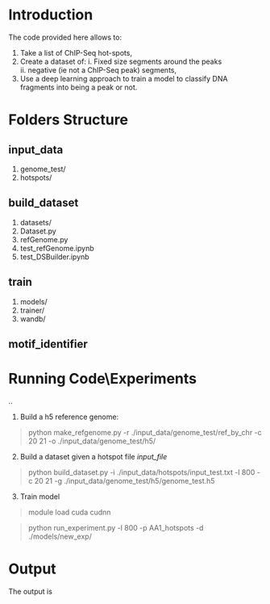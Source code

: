 # Introduction

The code provided here allows to:
1. Take a list of ChIP-Seq hot-spots, 
2. Create a dataset of:
   i.  Fixed size segments around the peaks  
   ii. negative (ie not a ChIP-Seq peak) segments, 
3. Use a deep learning approach to train a model to classify DNA fragments into being a peak or not.  

# Folders Structure

## **input_data**
1. genome_test/
2. hotspots/
## **build_dataset**
1. datasets/
2. Dataset.py
3. refGenome.py
4. test_refGenome.ipynb
5. test_DSBuilder.ipynb
## **train**
1. models/
2. trainer/
3. wandb/
## **motif_identifier** 

# Running Code\Experiments
..
1. Build a h5 reference genome:
   
> python make_refgenome.py -r ./input_data/genome_test/ref_by_chr -c 20 21 -o ./input_data/genome_test/h5/

2. Build a dataset given a hotspot file *input_file*
  
  > python build_dataset.py -i ./input_data/hotspots/input_test.txt -l 800 -c 20 21 -g ./input_data/genome_test/h5/genome_test.h5

3. Train model
  > module load cuda cudnn 

  > python run_experiment.py -l 800 -p AA1_hotspots -d ./models/new_exp/


# Output

The output is 













